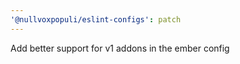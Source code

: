```yaml
---
'@nullvoxpopuli/eslint-configs': patch
---
```


Add better support for v1 addons in the ember config
